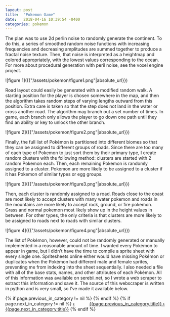 ```yaml
---
layout: post
title:  "Pokemon Game"
date:   2018-04-16 10:39:54 -0400
categories: pokemon
---
```

<p>
The plan was to use 2d perlin noise to randomly generate the continent. To do this, a series of smoothed random noise functions with increasing frequencies and decreasing amplitudes are summed together to produce a fractal noise texture. Then, that noise is interpreted as a heightmap and colored appropriately, with the lowest values corresponding to the ocean. For more about procedural generation with peril noise, see the voxel engine project. 
</p>
![figure 1]({{"/assets/pokemon/figure1.png"|absolute_url}})
<p>
Road layout could easily be generated with a modified random walk. A starting position for the player is chosen somewhere in the map, and then the algorithm takes random steps of varying lengths outward from this position. Extra care is taken so that the step does not land in the water or cross another road. The algorithm may branch out a set number of times. In game, each branch only allows the player to go down one path until they find an ability or key to unlock the other branch.  
</p>
![figure 2]({{"/assets/pokemon/figure2.png"|absolute_url}})
<p>
Finally, the full list of Pokémon is partitioned into different biomes so that they can be assigned to different groups of roads. Since there are too many of each type of Pokemon to just sort them by their primary type, I create random clusters with the following method: clusters are started with 2 random Pokemon each. Then, each remaining Pokemon is randomly assigned to a cluster. Pokemon are more likely to be assigned to a cluster if it has Pokemon of similar types or egg groups. 
</p>
![figure 3]({{"/assets/pokemon/figure3.png"|absolute_url}})
<p>
Then, each cluster is randomly assigned to a road. Roads close to the coast are most likely to accept clusters with many water pokemon and roads in the mountains are more likely to accept rock, ground, or fire pokemon. Grass and normal pokemon most likely show up in the height values in between. For other types, the only criteria is that clusters are more likely to be assigned to roads next to roads with similar clusters. 
</p>
![figure 4]({{"/assets/pokemon/figure4.png"|absolute_url}})
<p>
The list of Pokémon, however, could not be randomly generated or manually implemented in a reasonable amount of time. I wanted every Pokémon to appear in game, but I didn’t have the time to compile a sprite sheet with every single one. Spritesheets online either would have missing Pokémon or duplicates when the Pokémon had different male and female sprites, preventing me from indexing into the sheet sequentially. I also needed a file with all of the base stats, names, and other attributes of each Pokémon. All of this information was available on serebii.net, so I wrote a web scraper to extract this information and save it. The source of this webscraper is written in python and is very small, so I’ve made it available below.
</p>


<div>
{% if page.previous_in_category != nil %}
<a href="{{page.previous_in_category.url}}" style="float:right;">{{page.previous_in_category.title}} &#8250;</a>
{% endif %}
{% if page.next_in_category != nil %}
<a href="{{page.next_in_category.url}}" class="float:left;">&#8249; {{page.next_in_category.title}}</a>
{% endif %}
</div>
